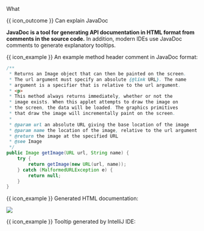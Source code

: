 <span id="title">What</span>

<span id="prereqs"></span>

<span id="outcomes">{{ icon_outcome }} Can explain JavaDoc</span>

<div id="body">

**JavaDoc is a tool for generating API documentation in HTML format from comments in the source code.** In addition, modern IDEs use JavaDoc comments to generate explanatory tooltips.

<box>

{{ icon_example }} An example method header comment in JavaDoc format:

```java
/**
 * Returns an Image object that can then be painted on the screen.
 * The url argument must specify an absolute {@link URL}. The name
 * argument is a specifier that is relative to the url argument.
 * <p>
 * This method always returns immediately, whether or not the
 * image exists. When this applet attempts to draw the image on
 * the screen, the data will be loaded. The graphics primitives
 * that draw the image will incrementally paint on the screen.
 *
 * @param url an absolute URL giving the base location of the image
 * @param name the location of the image, relative to the url argument
 * @return the image at the specified URL
 * @see Image
 */
public Image getImage(URL url, String name) {
    try {
        return getImage(new URL(url, name));
    } catch (MalformedURLException e) {
        return null;
    }
}
```

{{ icon_example }} Generated HTML documentation:

![](images/generatedHtml.png)

{{ icon_example }} Tooltip generated by IntelliJ IDE:

<pic src="{{baseUrl}}/documentation/tools/javaDoc/what/images/intellijTooltip.png"/><p/>

</box>

</div>

<div id="extras">
</div>
